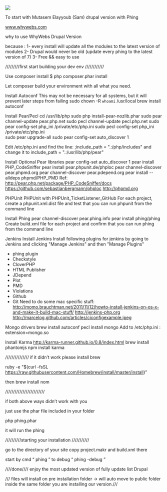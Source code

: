 <img src="https://travis-ci.org/whywebs/whywebs.svg?branch=master" />


To start with Mutasem Elayyoub (Sam) drupal version with Phing 

www.whywebs.com


why to use WhyWebs Drupal Version

because : 
1- every install will update all the modules to the latest version of modules
2- Drupal would never be old (update every phing to the latest version of 7)
3- Free && easy to use




/////////first start building your dev env ////////////

Use composer install 
 $ php composer.phar install

Let composer build your environment with all what you need.


Install Autoconf
This may not be necessary for all systems, but it will prevent later steps from failing
sudo chown -R `whoami` /usr/local
brew install autoconf

Install Pear/Pecl
cd /usr/lib/php
sudo php install-pear-nozlib.phar
sudo pear channel-update pear.php.net
sudo pecl channel-update pecl.php.net
sudo pear config-set php_ini /private/etc/php.ini
sudo pecl config-set php_ini /private/etc/php.ini  
sudo pear upgrade-all
sudo pear config-set auto_discover 1

Edit /etc/php.ini and find the line:
;include_path = ".:/php/includes"
and change it to
include_path = ".:/usr/lib/php/pear"

Install Optional Pear libraries
pear config-set auto_discover 1
pear install PHP_CodeSniffer
pear install pear.phpunit.de/phploc
pear channel-discover pear.phpmd.org
pear channel-discover pear.pdepend.org
pear install --alldeps phpmd/PHP_PMD
Ref: http://pear.php.net/package/PHP_CodeSniffer/docs
https://github.com/sebastianbergmann/phploc
http://phpmd.org

PHPUnit
PHPUnit with PHPUnit_TicketListener_GitHub For each project, create a phpunit.xml.dist file and test that you can run phpunit from the command line

Install Phing
pear channel-discover pear.phing.info
pear install phing/phing
Create build.xml file for each project and confirm that you can run phing from the command line

Jenkins
Install Jenkins
Install following plugins for jenkins by going to Jenkins and clicking "Manage Jenkins" and then "Manage Plugins"
* phing plugin
* Checkstyle
* CloverPHP
* HTML Publisher
* JDepend
* Plot
* PMD
* Violations
* Github
* Git
Need to do some mac specific stuff: http://momo.brauchtman.net/2011/11/12/howto-install-jenkins-on-os-x-and-make-it-build-mac-stuff/ http://jenkins-php.org http://marcelog.github.com/articles/ciconfigexample.jpeg

Mongo drivers
brew install autoconf
pecl install mongo
Add to /etc/php.ini : extension=mongo.so

Install Karma http://karma-runner.github.io/0.8/index.html
brew install phantomjs
npm install karma


///////////////
if it didn’t work please install brew 

ruby -e "$(curl -fsSL https://raw.githubusercontent.com/Homebrew/install/master/install)"

then 
brew install nom



/////////////////////////


if both above ways didn’t work with you 

just use the phar file included in your folder 

php phing.phar

it will run the phing



//////////starting your installation ///////////

go to the directory of your site 
copy project.makr and build.xml there

start by cmd “ phing ” to debug “ phing -debug ”


////done////
enjoy the most updated version of fully update list Drupal 

/// files will install on pre installation folder -> will auto move to public folder inside the same folder you are installing our version.///
